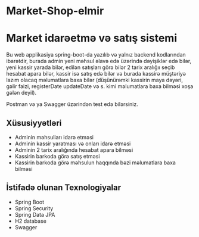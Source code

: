# Market-Shop-elmir
# Market idarəetmə və satış sistemi

Bu web applikasiya spring-boot-da yazılıb və yalnız backend kodlarından ibarətdir, burada admin yeni məhsul əlavə edə üzərində dəyişiklər edə bilər, yeni kassir yarada bilər, edilən satışları görə bilər 2 tarix aralığıı seçib hesabat apara bilər, kassir isə satış edə bilər və burada kassirə müştəriyə lazım olacaq məlumatlara baxa bilər (düşünürəmki kassirin maya dəyəri, gəlir faizi, registerDate updateDate və s. kimi məlumatlara baxa bilməsi xoşa gələn deyil).

Postman və ya Swagger üzərindən test edə bilərsiniz.


## Xüsusiyyətləri
* Adminin məhsulları idarə etməsi
* Adminin kassir yaratması və onları idarə etməsi
* Adminin 2 tarix aralığında hesabat apara bilməsi
* Kassirin barkoda görə satış etməsi
* Kassirin barkoda görə məhsulun haqqında bəzi məlumatlara baxa bilməsi


## İstifadə olunan Texnologiyalar
* Spring Boot
* Spring Security
* Spring Data JPA
* H2 database
* Swagger